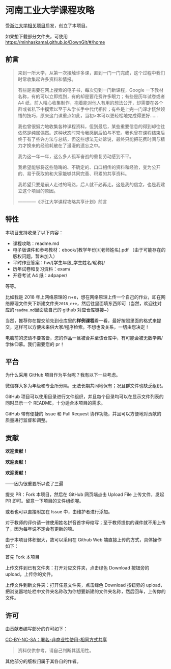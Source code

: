 # 河南工业大学课程攻略

受[浙江大学相关项目](https://github.com/QSCTech/zju-icicles)启发，创立了本项目。

如果想下载部分文件夹，可使用 https://minhaskamal.github.io/DownGit/#/home

## 前言

> 来到一所大学，从第一次接触许多课，直到一门一门完成，这个过程中我们时常收集起许多资料和情报。
>
> 有些是需要在网上搜索的电子书，每次见到一门新课程，Google 一下教材名称，有的可以立即找到，有的却是要花费许多眼力；有些是历年试卷或者 A4 纸，前人精心收集制作，抱着能对他人有用的想法公开，却需要在各个群或者私下中摸索以至于从学长手中代代相传；有些是上完一门课才恍然领悟的技巧，原来这门课重点如此，当初>本可以更轻松地完成得更好……
>
> 我也曾很努力地收集各种课程资料，但到最后，某些重要信息的得到却往往依然是纯属偶然。这种状态时常令我感到后怕与不安。我也曾在课程结束后终于有了些许方法与总结，但这些想法无处诉说，最终只能把花费时间与精力才换来的经验耗散在了漫漫的遗忘之中。
>
> 我为这一年一年，这么多人孤军奋战的重复劳动感到不平。
>
> 我希望能够将这些隐晦的、不确定的、口口相传的资料和经验，变为公开的、易于获取的和大家能够共同完善、积累的共享资料。
>
> 我希望只要是前人走过的弯路，后人就不必再走。这是我的信念，也是我建立这个项目的原因。
>
> ————《浙江大学课程攻略共享计划》前言

## 特性

本项目支持收录了以下内容：

- 课程攻略：readme.md
- 电子版课件和参考教材：ebook/[教学年份]/[老师姓名].pdf （由于可能存在的版权问题，暂未加入）
- 平时作业答案：hw/[学生年级_学生姓名/昵称]/
- 历年试卷和复习资料：exam/
- 开卷考试 A4 纸：a4paper/

等等。

比如我是 2018 年上网络原理的 n+e，想在网络原理上传一个自己的作业，即在网络原理文件夹下新建文件夹`2018_n+e`，然后往里面填东西即可（当然，欢迎往对应的`readme.md`里面放自己的 github 对应仓库链接~）

当然，推荐你在提交前先到仓库里的**样例课程**看一看，最好按照里面的格式来提交，这样可以方便未来供大家/程序检索。不想也没关系，一切由您决定！

电脑前的您请不要吝啬，您的作品一旦被合并至该仓库中，有可能会被无数学弟/学妹仰慕。我们需要您的 pr！

## 平台

为什么采用 GitHub 项目作为平台呢？我有以下一些考虑。

微信群大多为年级和专业所分隔，无法长期共同地保有；况且群文件也缺乏组织。

GitHub 项目可以使用目录进行文件组织，并且每个目录均可以在显示文件列表的同时显示一个 README，十分适合本项目的需求。

GitHub 带有便捷的 Issue 和 Pull Request 协作功能，并且可以方便地对贡献的质量进行监督和调整。

## 贡献

**欢迎贡献！**

**欢迎贡献！**

**欢迎贡献！**

——因为很重要所以说了三遍

提交 PR：Fork 本项目，然后在 GitHub 网页端点击 Upload File 上传文件，发起 PR 即可。留意一下项目的文件组织喔。

或者也可以直接附加在 Issue 中，由维护者进行添加。

对于教师的评价请一律使用姓名拼音首字母缩写；至于教师提供的课件就不用上传了，因为每年说不定会有更新的嘛。

由于本项目体积很大，故可以采用在 Github Web 端直接上传的方式，具体操作如下：

首先 Fork 本项目

上传文件到已有文件夹：打开对应文件夹，点击绿色 Download 按钮旁的 upload，上传你的文件。

上传文件到新文件夹：打开任意文件夹，点击绿色 Download 按钮旁的 upload，把浏览器地址栏中文件夹名称改为你想要新建的文件夹名称，然后回车，上传你的文件。

## 许可

由贡献者编写部分的许可如下：

[CC-BY-NC-SA：署名-非商业性使用-相同方式共享](https://creativecommons.org/licenses/by-nc-sa/4.0/deed.zh)

> 资料仅供参考，请自己判断其适用性。

其他部分的版权归属于其各自的作者。
